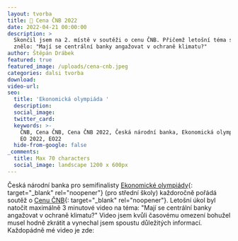 ```yaml
---
layout: tvorba
title: 🥈 Cena ČNB 2022
date: 2022-04-21 00:00:00
description: >
  Skončil jsem na 2. místě v soutěži o cenu ČNB. Přičemž letošní téma soutěže
  znělo: "Mají se centrální banky angažovat v ochraně klimatu?"
author: Štěpán Drábek
featured: true
featured_image: /uploads/cena-cnb.jpeg
categories: dalsi tvorba
download:
video-url:
seo:
  title: 'Ekonomická olympiáda '
  description:
  social_image:
  twitter_card:
  keywords: >-
    ČNB, Cena ČNB, Cena ČNB 2022, Česká národní banka, Ekonomická olympiáda, EO,
    EO 2022, EO22
  hide-from-google: false
_comments:
  title: Max 70 characters
  social_image: landscape 1200 x 600px
---
```

Česká národní banka pro semifinalisty [Ekonomické olympiády](https://ekonomickaolympiada.cz){: target="_blank" rel="noopener"} (pro střední školy) každoročně pořádá soutěž o [Cenu ČNB](https://www.cnb.cz/cs/o_cnb/cena_cnb_2022/soutez-cena-cnb-2022/index.html){: target="_blank" rel="noopener"}. Letošní úkol byl natočit maximálně 3 minutové video na téma: "Mají se centrální banky angažovat v ochraně klimatu?" Video jsem kvůli časovému omezení bohužel musel hodně zkrátit a vynechal jsem spoustu důležitých informací. Každopádně mé video je zde: